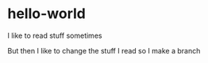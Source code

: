 # hello-world

I like to read stuff sometimes

But then I like to change the stuff I read so I make a branch

